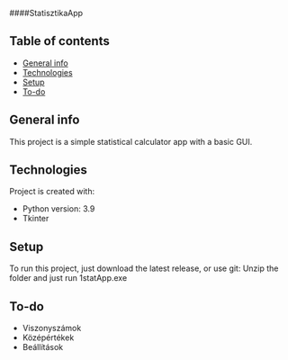 ####StatisztikaApp

## Table of contents
* [General info](#general-info)
* [Technologies](#technologies)
* [Setup](#setup)
* [To-do](#to-do)

## General info
This project is a simple statistical calculator app with a basic GUI.
	
## Technologies
Project is created with:
* Python version: 3.9
* Tkinter
	
## Setup
To run this project, just download the latest release, or use git:
Unzip the folder and just run 1statApp.exe

## To-do
* Viszonyszámok
* Középértékek
* Beállítások
